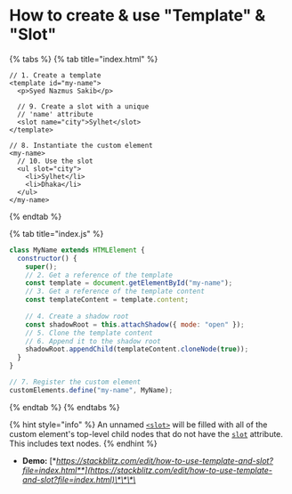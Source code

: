 # How to create & use "Template" & "Slot"

{% tabs %}
{% tab title="index.html" %}
```markup
// 1. Create a template
<template id="my-name">
  <p>Syed Nazmus Sakib</p>
  
  // 9. Create a slot with a unique
  // 'name' attribute
  <slot name="city">Sylhet</slot>
</template>
    
// 8. Instantiate the custom element
<my-name>
  // 10. Use the slot
  <ul slot="city">
    <li>Sylhet</li>
    <li>Dhaka</li>
  </ul>
</my-name>
```
{% endtab %}

{% tab title="index.js" %}
```javascript
class MyName extends HTMLElement {
  constructor() {
    super();
    // 2. Get a reference of the template
    const template = document.getElementById("my-name");
    // 3. Get a reference of the template content
    const templateContent = template.content;
    
    // 4. Create a shadow root
    const shadowRoot = this.attachShadow({ mode: "open" });
    // 5. Clone the template content
    // 6. Append it to the shadow root
    shadowRoot.appendChild(templateContent.cloneNode(true));
  }
}

// 7. Register the custom element
customElements.define("my-name", MyName);

```
{% endtab %}
{% endtabs %}

{% hint style="info" %}
An unnamed [`<slot>`](https://developer.mozilla.org/en-US/docs/Web/HTML/Element/slot) will be filled with all of the custom element's top-level child nodes that do not have the [`slot`](https://developer.mozilla.org/en-US/docs/Web/HTML/Global_attributes#attr-slot) attribute. This includes text nodes.
{% endhint %}

* **Demo:** [**https://stackblitz.com/edit/how-to-use-template-and-slot?file=index.html**](https://stackblitz.com/edit/how-to-use-template-and-slot?file=index.html)\*\*\*\*


